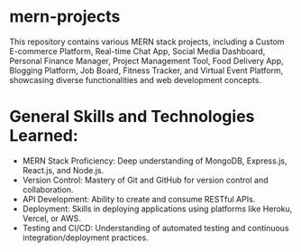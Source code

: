 # mern-projects
This repository contains various MERN stack projects, including a Custom E-commerce Platform, Real-time Chat App, Social Media Dashboard, Personal Finance Manager, Project Management Tool, Food Delivery App, Blogging Platform, Job Board, Fitness Tracker, and Virtual Event Platform, showcasing diverse functionalities and web development concepts.

# General Skills and Technologies Learned:
- MERN Stack Proficiency: Deep understanding of MongoDB, Express.js, React.js, and Node.js.
- Version Control: Mastery of Git and GitHub for version control and collaboration.
- API Development: Ability to create and consume RESTful APIs.
- Deployment: Skills in deploying applications using platforms like Heroku, Vercel, or AWS.
- Testing and CI/CD: Understanding of automated testing and continuous integration/deployment practices.